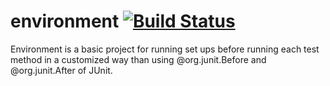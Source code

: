environment  [![Build Status](https://travis-ci.org/angeliferreira/environment-core.png?branch=master)](https://travis-ci.org/angeliferreira/environment-core) 
===========

Environment is a basic project for running set ups before running each test method in a customized way than using @org.junit.Before and @org.junit.After of JUnit.

